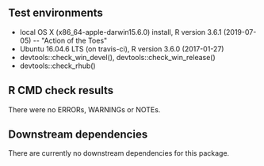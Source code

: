## Test environments

* local OS X (x86_64-apple-darwin15.6.0) install, R version 3.6.1 (2019-07-05) -- "Action of the Toes"
* Ubuntu 16.04.6 LTS (on travis-ci), R version 3.6.0 (2017-01-27)
* devtools::check_win_devel(), devtools::check_win_release()
* devtools::check_rhub()

## R CMD check results

There were no ERRORs, WARNINGs or NOTEs.

## Downstream dependencies

There are currently no downstream dependencies for this package.
